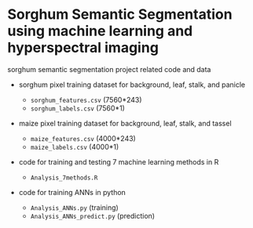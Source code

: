 # Sorghum Semantic Segmentation using machine learning and hyperspectral imaging
sorghum semantic segmentation project related code and data

- sorghum pixel training dataset for background, leaf, stalk, and panicle
  - `sorghum_features.csv` (7560*243)
  - `sorghum_labels.csv`  (7560*1)

- maize pixel training dataset for background, leaf, stalk, and tassel
  - `maize_features.csv` (4000*243)
  - `maize_labels.csv`  (4000*1)

- code for training and testing 7 machine learning methods in R
  - `Analysis_7methods.R`

- code for training ANNs in python
  - `Analysis_ANNs.py` (training)
  - `Analysis_ANNs_predict.py` (prediction)
